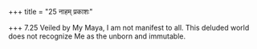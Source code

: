 +++
title = "25 नाहम् प्रकाशः"

+++
7.25 Veiled by My Maya, I am not manifest to all. This deluded world
does not recognize Me as the unborn and immutable.
